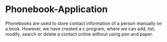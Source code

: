 # Phonebook-Application
Phonebooks are used to store contact information of a person manually on a book. However, we have created a c program, where we can add, list, modify, search or delete a contact online without using pen and paper.
